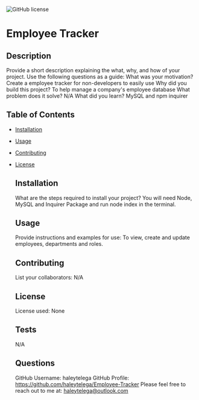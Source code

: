 
  ![GitHub license](https://img.shields.io/badge/license-None-blue.svg)
  # Employee Tracker

  ## Description
  Provide a short description explaining the what, why, and how of your project. Use the following questions as a guide:
  What was your motivation? Create a employee tracker for non-developers to easily use
  Why did you build this project? To help manage a company's employee database
  What problem does it solve? N/A
  What did you learn? MySQL and npm inquirer

  ## Table of Contents
- [Installation](#installation)
- [Usage](#usage)
- [Contributing](#contributing)
- [License](#license)

  ## Installation
  What are the steps required to install your project? You will need Node, MySQL and Inquirer Package and run node index in the terminal.

  ## Usage
  Provide instructions and examples for use: To view, create and update employees, departments and roles.


  ## Contributing
  List your collaborators: N/A

  
  ## License
  License used: None 
     

  ## Tests
  N/A

  ## Questions
  GitHub Username: haleytelega
  GitHub Profile: https://github.com/haleytelega/Employee-Tracker
  Please feel free to reach out to me at: haleytelega@outlook.com

